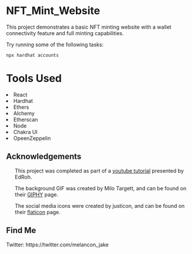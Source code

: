 # NFT_Mint_Website

This project demonstrates a basic NFT minting website with a wallet connectivity feature and full minting capabilities.

Try running some of the following tasks:

```shell
npx hardhat accounts

```
<h1>Tools Used</h1>
<li>React</li>
<li>Hardhat</li>
<li>Ethers</li>
<li>Alchemy</li>
<li>Etherscan</li>
<li>Node</li>
<li>Chakra UI</li>
<li>OpeenZeppelin</li>

<h2>Acknowledgements</h2>
<ul>This project was completed as part of a <a href ="https://www.youtube.com/watch?v=ynFNLBP2TPs&t=170s">youtube tutorial</a> presented by EdRoh.</ul>


<ul>The background GIF was created by Milo Targett, and can be found on their <a href="https://giphy.com/milotargett">GIPHY</a> page.</ul>

<ul>The social media icons were created by justicon, and can be found on their <a href="https://www.flaticon.com/packs/social-media-154">flaticon</a> page.</ul>

<h2>Find Me</h2>
Twitter: https://twitter.com/melancon_jake
